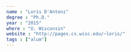 ```yaml
---
name : "Loris D'Antoni"
degree : "Ph.D."
year : "2015"
where : "U. Wisconsin"
website : "http://pages.cs.wisc.edu/~loris/"
tags : ["alum"]
---
```

